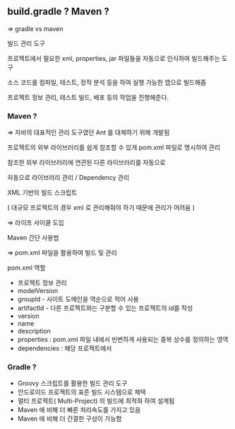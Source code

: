## build.gradle ? Maven ?

⇒ gradle vs  maven

빌드 관리 도구

프로젝트에서 필요한 xml, properties, jar 파일들을 자동으로 인식하여 빌드해주는 도구

소스 코드를 컴파일, 테스트, 정적 분석 등을 하여 실행 가능한 앱으로 빌드해줌

프로젝트 정보 관리, 테스트 빌드, 배포 등의 작업을 진행해준다.

### Maven ?

⇒ 자바의 대표적인 관리 도구였던 Ant 를 대체하기 위해 개발됨

프로젝트의 외부 라이브러리를 쉽게 참조할 수 있게 pom.xml 파일로 명시하여 관리

참조한 외부 라이브러리에 연관된 다른 라이브러리를 자동으로 

자동으로 라이브러리 관리 / Dependency 관리

XML 기반의 빌드 스크립트

( 대규모 프로젝트의 경우 xml 로 관리해줘야 하기 때문에 관리가 어려움 )

⇒ 라이프 사이클 도입

Maven 간단 사용법

⇒ pom.xml 파일을 활용하여 빌드 및 관리

pom.xml 역할

- 프로젝트 정보 관리
- modelVersion
- groupld - 사이트 도메인을 역순으로 적어 사용
- artifactId - 다른 프로젝트와는 구분할 수 있는 프로젝트의 id를 작성
- version
- name
- description
- properties : pom.xml 파일 내에서 빈번하게 사용되는 중복 상수를 정의하는 영역
- dependencies : 해당 프로젝트에서

### Gradle ?

- Groovy 스크립트를 활용한 빌드 관리 도구
- 안드로이드 프로젝트의 표준 빌드 시스템으로 채택
- 멀티 프로젝트( Multi-Project) 의 빌드에 최적화 하여 설계됨
- Maven 에 비해 더 빠른 처리속도를 가지고 있음
- Maven 에 비해 더 간결한 구성이 가능함